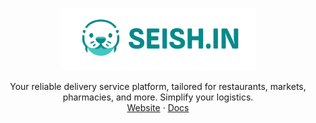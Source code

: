 <!-- PROJECT LOGO -->
<p align="center">
  <a href="https://github.com/seishinlab/platform">
    <picture>
      <source media="(prefers-color-scheme: dark)" srcset="./assets/dark-logo.png">
      <source media="(prefers-color-scheme: light)" srcset="./assets/light-logo.png">
      <img alt="logo" src="./assets/light-logo.png" height="100">
    </picture>
  </a>
  <p align="center">
    Your reliable delivery service platform, tailored for restaurants, markets, pharmacies, and more. Simplify your logistics.
    <br />
    <a href="https://seish.in">Website</a>
    ·
    <a href="https://docs.seish.in">Docs</a>
  </p>
</p>
